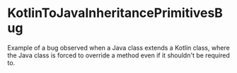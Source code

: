 # KotlinToJavaInheritancePrimitivesBug
Example of a bug observed when a Java class extends a Kotlin class, where the Java class is forced to override a method even if it shouldn't be required to.
